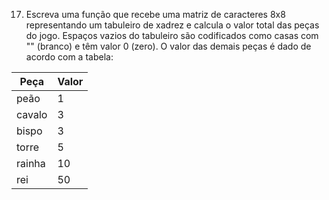 17. Escreva uma função que recebe uma matriz de caracteres 8x8 representando um tabuleiro de xadrez e calcula o valor total das peças do jogo. Espaços vazios do tabuleiro são codificados como casas com "" (branco) e têm valor 0 (zero). O valor das demais peças é dado de acordo com a tabela:

Peça | Valor
-----|-------
peão | 1
cavalo | 3
bispo | 3
torre | 5
rainha | 10
rei | 50
